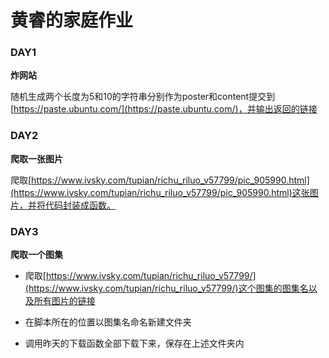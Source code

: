 # 黄睿的家庭作业

### DAY1

**炸网站**

随机生成两个长度为5和10的字符串分别作为poster和content提交到[https://paste.ubuntu.com/](https://paste.ubuntu.com/)，并输出返回的链接



### DAY2

**爬取一张图片**

爬取[https://www.ivsky.com/tupian/richu_riluo_v57799/pic_905990.html](https://www.ivsky.com/tupian/richu_riluo_v57799/pic_905990.html)这张图片，并将代码封装成函数。



### DAY3

**爬取一个图集**

- 爬取[https://www.ivsky.com/tupian/richu_riluo_v57799/](https://www.ivsky.com/tupian/richu_riluo_v57799/)这个图集的图集名以及所有图片的链接

- 在脚本所在的位置以图集名命名新建文件夹
- 调用昨天的下载函数全部下载下来，保存在上述文件夹内